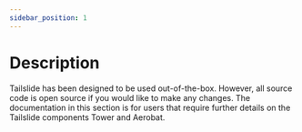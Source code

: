 ```yaml
---
sidebar_position: 1
---
```


# Description

Tailslide has been designed to be used out-of-the-box. However, all source code is open source if you would like to make any changes. The documentation in this section is for users that require further details on the Tailslide components Tower and Aerobat.